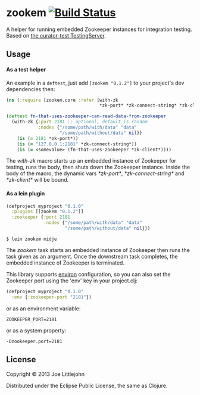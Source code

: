 # zookem [![Build Status](https://travis-ci.org/joelittlejohn/zookem.png)](https://travis-ci.org/joelittlejohn/zookem)

A helper for running embedded Zookeeper instances for integration testing. Based on [the curator-test TestingServer](http://curator.incubator.apache.org/curator-test/).

## Usage

#### As a test helper 

An example in a `deftest`, just add `[zookem "0.1.2"]` to your project's dev dependencies then:

```clj
(ns (:require [zookem.core :refer [with-zk
                                   *zk-port* *zk-connect-string* *zk-client*]))

(deftest fn-that-uses-zookeeper-can-read-data-from-zookeeper
  (with-zk {:port 2181 ;; optional, default is random
            :nodes {"/some/path/with/data" "data"
                    "/some/path/without/data" nil}}
    (is (= 2181 *zk-port*))
    (is (= "127.0.0.1:2181" *zk-connect-string*))
    (is (= <somevalue> (fn-that-uses-zookeeper *zk-client*))))
```

The _with-zk_ macro starts up an embedded instance of Zookeeper for testing, runs the body, then shuts down the Zookeeper instance. Inside the body of the macro, the dynamic vars _\*zk-port\*_, _\*zk-connect-string\*_ and _\*zk-client\*_ will be bound.

#### As a lein plugin

```clj
(defproject myproject "0.1.0"
  :plugins [[zookem "0.1.2"]]
  :zookeeper {:port 2181
              :nodes {"/some/path/with/data" "data"
                      "/some/path/without/data" nil}})
```

    $ lein zookem midje

The _zookem_ task starts an embedded instance of Zookeeper then runs the task given as an argument. Once the downstream task completes, the embedded instance of Zookeeper is terminated.

This library supports [environ](https://github.com/weavejester/environ) configuration, so you can also set the Zookeeper port using the 'env' key in your project.clj:

```clj
(defproject myproject "0.1.0"
  :env {:zookeeper-port "2181"})
```

or as an environment variable:

```
ZOOKEEPER_PORT=2181
```

or as a system property:

```
-Dzookeeper.port=2181
```

## License

Copyright © 2013 Joe Littlejohn

Distributed under the Eclipse Public License, the same as Clojure.
